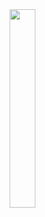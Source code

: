 <center>
  <img src="https://media.discordapp.net/attachments/909535313070809102/1083423574754345000/deepicon.png" style="width: 30%">
</center>
